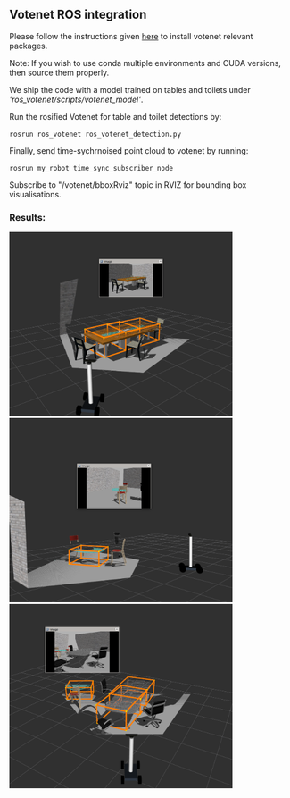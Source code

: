 ## Votenet ROS integration
Please follow the instructions given [here](https://github.com/facebookresearch/votenet) to install votenet relevant packages. 

Note: If you wish to use conda multiple environments and CUDA versions, then source them properly.

We ship the code with a model trained on tables and toilets under *'ros_votenet/scripts/votenet_model'*. 

Run the rosified Votenet for table and toilet detections by: 
```
rosrun ros_votenet ros_votenet_detection.py 
```

Finally, send time-sychrnoised point cloud to votenet by running:
```
rosrun my_robot time_sync_subscriber_node
```

Subscribe to "/votenet/bboxRviz" topic in RVIZ for bounding box visualisations.

### Results:

<img src="../images/votenet/votenet-table.png" height="330" width="400">
<img src="../images/votenet/votenet-round-table.png" height="330" width="400">
<img src="../images/votenet/votenet-conference-table.png" height="330" width="400">
